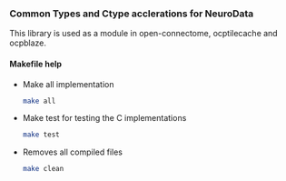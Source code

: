 ### Common Types and Ctype acclerations for NeuroData

This library is used as a module in open-connectome, ocptilecache and ocpblaze.

#### Makefile help

* Make all implementation
  ```sh
  make all
  ```
* Make test for testing the C implementations
  ```sh
  make test
  ```
* Removes all compiled files
  ```sh
  make clean
  ```
